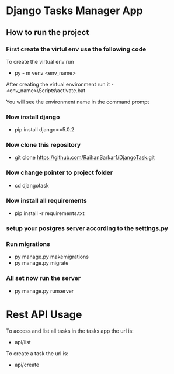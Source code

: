 # Django Tasks Manager App

## How to run the project

### First create the virtul env use the following code
To create the virtual env run
- py - m venv <env_name>

After creating the virtual environment run it
-<env_name>\Scripts\activate.bat

You will see the environment name in the command prompt

### Now install django

- pip install django==5.0.2

### Now clone this repository
- git clone https://github.com/RaihanSarkar1/DjangoTask.git

### Now change pointer to project folder
- cd djangotask

### Now install all requirements
- pip install -r requirements.txt

### setup your postgres server according to the settings.py

### Run migrations
- py manage.py makemigrations
- py manage.py migrate

### All set now run the server
- py manage.py runserver


# Rest API Usage

To access and list all tasks in the tasks app the url is:
* api/list

To create a task the url is:
* api/create